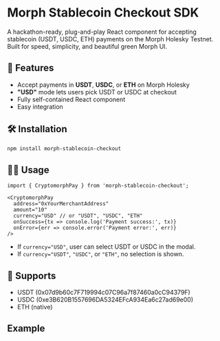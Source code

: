 # Morph Stablecoin Checkout SDK

A hackathon-ready, plug-and-play React component for accepting stablecoin (USDT, USDC, ETH) payments on the Morph Holesky Testnet. Built for speed, simplicity, and beautiful green Morph UI.

## 🚀 Features
- Accept payments in **USDT**, **USDC**, or **ETH** on Morph Holesky
- **"USD"** mode lets users pick USDT or USDC at checkout
- Fully self-contained React component
- Easy integration 

## 🛠️ Installation
```bash
npm install morph-stablecoin-checkout
```

## 🧑‍💻 Usage
```tsx
import { CryptomorphPay } from 'morph-stablecoin-checkout';

<CryptomorphPay
  address="0xYourMerchantAddress"
  amount="10"
  currency="USD" // or "USDT", "USDC", "ETH"
  onSuccess={tx => console.log('Payment success:', tx)}
  onError={err => console.error('Payment error:', err)}
/>
```

- If `currency="USD"`, user can select USDT or USDC in the modal.
- If `currency="USDT"`, `"USDC"`, or `"ETH"`, no selection is shown.

## 💸 Supports
- USDT (0x07d9b60c7F719994c07C96a7f87460a0cC94379F)
- USDC (0xe3B620B1557696DA5324EFcA934Ea6c27ad69e00)
- ETH (native)


## Example

